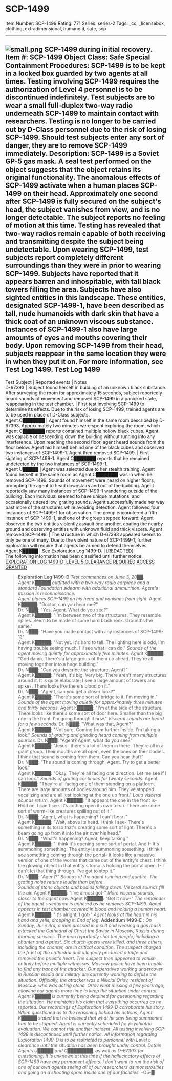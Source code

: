# SCP-1499
Item Number: SCP-1499
Rating: 771
Series: series-2
Tags: _cc, _licensebox, clothing, extradimensional, humanoid, safe, scp

---

![small.png](https://scp-wiki.wdfiles.com/local--files/scp-1499/small.png)
SCP-1499 during initial recovery.
**Item #:** SCP-1499
**Object Class:** Safe
**Special Containment Procedures:** SCP-1499 is to be kept in a locked box guarded by two agents at all times. Testing involving SCP-1499 requires the authorization of Level 4 personnel is to be discontinued indefinitely. Test subjects are to wear a small full-duplex two-way radio underneath SCP-1499 to maintain contact with researchers. Testing is no longer to be carried out by D-Class personnel due to the risk of losing SCP-1499. Should test subjects enter any sort of danger, they are to remove SCP-1499 immediately.
**Description:** SCP-1499 is a Soviet GP-5 gas mask. A seal test performed on the object suggests that the object retains its original functionality. The anomalous effects of SCP-1499 activate when a human places SCP-1499 on their head. Approximately one second after SCP-1499 is fully secured on the subject's head, the subject vanishes from view, and is no longer detectable. The subject reports no feeling of motion at this time. Testing has revealed that two-way radios remain capable of both receiving and transmitting despite the subject being undetectable. Upon wearing SCP-1499, test subjects report completely different surroundings than they were in prior to wearing SCP-1499. Subjects have reported that it appears barren and inhospitable, with tall black towers filling the area. Subjects have also sighted entities in this landscape. These entities, designated SCP-1499-1, have been described as tall, nude humanoids with dark skin that have a thick coat of an unknown viscous substance. Instances of SCP-1499-1 also have large amounts of eyes and mouths covering their body. Upon removing SCP-1499 from their head, subjects reappear in the same location they were in when they put it on. For more information, see Test Log 1499.
Test Log 1499  
---  
Test Subject | Reported events | Notes  
D-67393 | Subject found herself in building of an unknown black substance. After surveying the room for approximately 15 seconds, subject reportedly heard sounds of movement and removed SCP-1499 in a panicked state, reappearing in the test chamber. | First test involving SCP-1499 to determine its effects. Due to the risk of losing SCP-1499, trained agents are to be used in place of D-Class subjects.  
Agent C███████ | Agent found himself in the same room described by D-67393. Approximately two minutes were spent exploring the room, which Agent C███████ reports contained multiple hollow black cubes. Agent was capable of descending down the building without running into any interference. Upon reaching the second floor, agent heard sounds from the floor below. Agent hid himself behind one of the black cubes and observed two instances of SCP-1499-1. Agent then removed SCP-1499. | First sighting of SCP-1499-1. Agent C███████ reports that he remained undetected by the two instances of SCP-1499-1.  
Agent U█████ | Agent was selected due to her stealth training. Agent found herself in the same room as Agent C███████ was in when he removed SCP-1499. Sounds of movement were heard on higher floors, prompting the agent to head downstairs and out of the building. Agent reportedly saw many instances of SCP-1499-1 wandering outside of the building. Each individual seemed to have unique mutations, and occasionally uttered low, grating sounds. Agent successfully made her way past more of the structures while avoiding detection. Agent followed four instances of SCP-1499-1 for observation. The group encountered a fifth instance of SCP-1499-1, and one of the group stepped forward. Agent observed the two entities violently assault one another, coating the nearby ground and observing entities with unknown fluid and thick viscera. Agent removed SCP-1499. | The structure in which D-67393 appeared seems to only be one of many. Due to the violent nature of SCP-1499-1, further exploration will require that agents be armed to defend themselves.  
Agent K█████ | See Exploration Log 1499-D. | [REDACTED]  
The following information has been classified until further notice.
[EXPLORATION LOG 1499-D: LEVEL 5 CLEARANCE REQUIRED](javascript:;)
[ACCESS GRANTED](javascript:;)
> **Exploration Log 1499-D**
> _Test commences on June 3, 20██._  
>  _Agent K█████ outfitted with a two-way radio earpiece and a standard Foundation sidearm with additional ammunition. Agent's mission is reconnaissance._  
>  _Agent places SCP-1499 on his head and vanishes from sight._
> Agent K█████: "Doctor, can you hear me?"  
>  Dr. N███: "Yes, Agent. What do you see?"  
>  Agent K█████: "I'm between two of the structures. They resemble spires. Seem to be made of some hard black rock. Ground's the same."  
>  Dr. N███: "Have you made contact with any instances of SCP-1499-1?"  
>  Agent K█████: "Not yet. It's hard to tell. The lighting here is odd, I'm having trouble seeing much. I'll see what I can do."
> _Sounds of the agent moving quietly for approximately five minutes._
> Agent K█████: "God damn. There's a large group of them up ahead. They're all moving together into a huge building."  
>  Dr. N███: "Can you describe the structure, Agent?"  
>  Agent K█████: "Yeah, it's big. Very big. There aren't many structures around it. It is quite elaborate; I see a large amount of towers and spikes. There looks like there's blood on it."  
>  Dr. N███: "Agent, can you get a closer look?"  
>  Agent K█████: "There's some sort of bridge to it. I'm moving in."
> _Sounds of the agent moving quietly for approximately three minutes and thirty seconds._
> Agent K█████: "I'm at the side of the structure. There looks like there's some sort of door here. Smaller than the big one in the front. I'm going through it now."
> _Visceral sounds are heard for a few seconds._
> Dr. N███: "What was that, Agent?"  
>  Agent K█████: "Not sure. Coming from further inside. I'm taking a look."
> _Sounds of grating and grinding heard coming from multiple sources._
> Dr. N███: "Agent? Agent, what do you see?"  
>  Agent K█████: "Jesus- there's a lot of them in there. They're all in a giant group. Their mouths are all open, even the ones on their bodies. I think that sound is coming from them. Can you hear that?"  
>  Dr. N███: "The sound is coming through, Agent. Try to get a better look."  
>  Agent K█████: "Okay. They're all facing one direction. Let me see if I can look."
> _Sounds of grating continues for twenty seconds._
> Agent K█████: "They're all facing one of them standing on a platform. There are large amounts of bodies around him. They've stopped vocalizing and are all just looking at the one up front."
> _Loud visceral sounds return._
> Agent K█████: "It appears the one in the front is- Hold on, I can't see. It's cutting open its own torso. There are some sort of worm-like creatures spilling out of it."  
>  Dr. N███: "Agent, what is happening? I can't hear-"  
>  Agent K█████: "Wait, above its head. I think I see- There's something in its torso that's creating some sort of light. There's a beam going up from it into the air over his head."  
>  Dr. N███: "What's happening? Agent, keep talking."  
>  Agent K█████: "I think it's opening some sort of portal. And I- It's summoning something. The entity is summoning something. I think I see something coming through the portal- It looks like a massive version of one of the worms that came out of the entity's chest. I think the glowing object in that entity's torso is holding the portal open. I- I can't let that thing through. I've got to stop it."  
>  Dr. N███: "Agent?"
> _Sounds of the agent running and gunfire. The grating noise returns louder than before._  
>  _Sounds of stone objects and bodies falling down. Visceral sounds fill the air._
> Agent K█████: "I've almost got-"
> _More visceral sounds, closer to the agent now._
> Agent K█████: "Got it now-"
> _The remainder of the agent's sentence is unheard as he removes SCP-1499. Agent appears in test chamber covered in blood and holding a human heart._
> Agent K█████: "It's alright, I got-"
> _Agent looks at the heart in his hand and yells, dropping it._
> _End of log._
**Addendum 1499-E** : _On Sunday, June 3rd, a man dressed in a suit and wearing a gas mask attacked the Cathedral of Christ the Savior in Moscow, Russia during morning services. The man reportedly shot ten people, including a chanter and a priest. Six church-goers were killed, and three others, including the chanter, are in critical condition. The suspect charged the front of the cathedral and allegedly produced a knife and removed the priest's heart. The suspect then appeared to vanish entirely before multiple witnesses. Moscow police have been unable to find any trace of the attacker._
_Our operatives working undercover in Russian media and military are currently working to defuse the situation. Officially, the attacker was a Nikolai Orlov, resident of Moscow, who was acting alone. Orlov went missing a few years ago, allowing our agents more time to keep the situation under control. Agent K█████ is currently being detained for questioning regarding the situation. He maintains his claim that everything occurred as he reported. Our recordings of Exploration 1499-D corroborate his story. When questioned as to the reasoning behind his actions, Agent K█████ stated that he believed that what he saw being summoned had to be stopped. Agent is currently scheduled for psychiatric evaluation. We cannot risk another incident. All testing involving SCP-1499 is discontinued until further notice. All information regarding Exploration 1499-D is to be restricted to personnel with Level 5 clearance until the situation has been brought under control._
_Detain Agents U█████ and C████████, as well as D-67393 for questioning. It is unknown at this time if the hallucinatory effects of SCP-1499 have any permanent effects. I don't want to run the risk of one of our own agents seeing all of our researchers as monstrosities and going on a shooting spree inside one of our facilities._
-O5-█